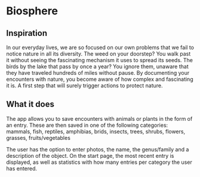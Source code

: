 # Biosphere

## Inspiration
In our everyday lives, we are so focused on our own problems that we fail to notice nature in all its diversity. The weed on your doorstep? You walk past it without seeing the fascinating mechanism it uses to spread its seeds. The birds by the lake that pass by once a year? You ignore them, unaware that they have traveled hundreds of miles without pause. 
By documenting your encounters with nature, you become aware of how complex and fascinating it is. A first step that will surely trigger actions to protect nature.

## What it does
The app allows you to save encounters with animals or plants in the form of an entry. These are then saved in one of the following categories:
mammals, fish, reptiles, amphibias, brids, insects, trees, shrubs, flowers, grasses, fruits/vegetables

The user has the option to enter photos, the name, the genus/family and a description of the object. On the start page, the most recent entry is displayed, as well as statistics with how many entries per category the user has entered. 

